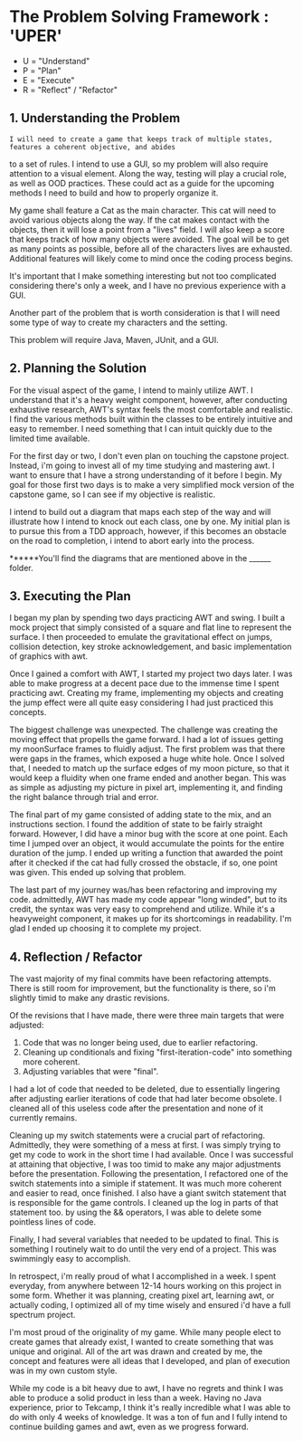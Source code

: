 <h1>The Problem Solving Framework : 'UPER'</h1>

* U = "Understand"
* P = "Plan"
* E = "Execute"
* R = "Reflect" / "Refactor"

<h2>1. Understanding the Problem</h2>
    
    I will need to create a game that keeps track of multiple states, features a coherent objective, and abides
to a set of rules. I intend to use a GUI, so my problem will also require attention to a visual element. Along
the way, testing will play a crucial role, as well as OOD practices. These could act as a guide for the upcoming 
methods I need to build and how to properly organize it. 

My game shall feature a Cat as the main character. This cat will need to avoid various objects along the way. 
If the cat makes contact with the objects, then it will lose a point from a "lives" field. I will also keep 
a score that keeps track of how many objects were avoided. The goal will be to get as many points as possible,
before all of the characters lives are exhausted. Additional features will likely come to mind once the coding process
begins. 

It's important that I make something interesting but not too complicated considering there's only a week, and
I have no previous experience with a GUI. 

Another part of the problem that is worth consideration is that I will need some type of way
to create my characters and the setting.

This problem will require Java, Maven, JUnit, and a GUI. 



<h2>
    2. Planning the Solution
</h2>

For the visual aspect of the game, I intend to mainly utilize AWT. I understand that it's a heavy weight 
component, however, after conducting exhaustive research, AWT's syntax feels the most comfortable and 
realistic. I find the various methods built within the classes to be entirely intuitive and easy to remember. 
I need something that I can intuit quickly due to the limited time available. 

For the first day or two, I don't even plan on touching the capstone project. Instead, i'm going to invest
all of my time studying and mastering awt. I want to ensure that I have a strong understanding of it before
I begin. My goal for those first two days is to make a very simplified mock version of the capstone game, so
I can see if my objective is realistic. 

I intend to build out a diagram that maps each step of the way and will illustrate how I intend to knock out each 
class, one by one. My initial plan is to pursue this from a TDD approach, however, if this becomes an obstacle 
on the road to completion, i intend to abort early into the process. 

******You'll find the diagrams that are mentioned above in the ______ folder. 

<h2>
    3. Executing the Plan
</h2>
    I began my plan by spending two days practicing AWT and swing. I built a mock project that simply consisted 
of a square and flat line to represent the surface. I then proceeded to emulate the gravitational effect
on jumps, collision detection, key stroke acknowledgement, and basic implementation of graphics with awt. 

Once I gained a comfort with AWT, I started my project two days later. I was able to make progress at a decent pace
due to the immense time I spent practicing awt. Creating my frame, implementing my objects and creating the
jump effect were all quite easy considering I had just practiced this concepts. 

The biggest challenge was unexpected. The challenge was creating the moving effect that propells the game
forward. I had a lot of issues getting my moonSurface frames to fluidly adjust. The first problem was that there
were gaps in the frames, which exposed a huge white hole. Once I solved that, I needed to match up the surface
edges of my moon picture, so that it would keep a fluidity when one frame ended and another began. This was
as simple as adjusting my picture in pixel art, implementing it, and finding the right balance through trial and error. 

The final part of my game consisted of adding state to the mix, and an instructions section. I found 
the addition of state to be fairly straight forward. However, I did have a minor bug with the score at one point. 
Each time I jumped over an object, it would accumulate the points for the entire duration of the jump. I ended
up writing a function that awarded the point after it checked if the cat had fully crossed the obstacle, if so,
one point was given. This ended up solving that problem. 

The last part of my journey was/has been refactoring and improving my code. admittedly, AWT has made my code appear "long winded",
but to its credit, the syntax was very easy to comprehend and utilize. While it's a heavyweight component, 
it makes up for its shortcomings in readability. I'm glad I ended up choosing it to complete my project. 

<h2>
    4. Reflection / Refactor
</h2>
    The vast majority of my final commits have been refactoring attempts. There is still room for improvement,
but the functionality is there, so i'm slightly timid to make any drastic revisions. 

Of the revisions that I have made, there were three main targets that were adjusted:

1) Code that was no longer being used, due to earlier refactoring. 
2) Cleaning up conditionals and fixing "first-iteration-code" into something more coherent.
3) Adjusting variables that were "final". 

I had a lot of code that needed to be deleted, due to essentially lingering after adjusting earlier iterations 
of code that had later become obsolete. I cleaned all of this useless code after the presentation and
none of it currently remains. 

Cleaning up my switch statements were a crucial part of refactoring. Admittedly, they were something
of a mess at first. I was simply trying to get my code to work in the short time I had available. Once I 
was successful at attaining that objective, I was too timid to make any major adjustments before the 
presentation. Following the presentation, I refactored one of the switch statements into a simiple
if statement. It was much more coherent and easier to read, once finished. I also have a giant switch
statement that is responsible for the game controls. I cleaned up the log in parts of that statement too. 
by using the && operators, I was able to delete some pointless lines of code. 

Finally, I had several variables that needed to be updated to final. This is something I routinely wait
to do until the very end of a project. This was swimmingly easy to accomplish. 

In retrospect, i'm really proud of what I accomplished in a week. I spent everyday, from anywhere between 12-14
hours working on this project in some form. Whether it was planning, creating pixel art, learning awt, or
actually coding, I optimized all of my time wisely and ensured i'd have a full spectrum project. 

I'm most proud of the originality of my game. While many people elect to create games that already exist,
I wanted to create something that was unique and original. All of the art was drawn and created by me, the 
concept and features were all ideas that I developed, and plan of execution was in my own custom style. 

While my code is a bit heavy due to awt, I have no regrets and think I was able to produce a solid
product in less than a week. Having no Java experience, prior to Tekcamp, I think it's really incredible what 
I was able to do with only 4 weeks of knowledge. It was a ton of fun and I fully intend to continue
building games and awt, even as we progress forward. 